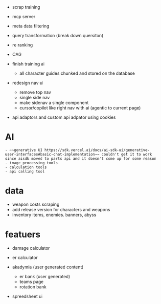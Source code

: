- scrap training
- mcp server
- meta data filtering
- query transformation (break down quersiton)
- re ranking
- CAG


- finish training ai
    - all character guides chunked and stored on the database

- redesign nav ui
    - remove top nav
    - single side nav
    - make sidenav a single component
    - cursor/copilot like right nav with ai (agentic to current page)

- api adaptors and custom api adpator using cookies

# AI
    - ~~generative UI https://sdk.vercel.ai/docs/ai-sdk-ui/generative-user-interfaces#basic-chat-implementation~~ couldn't get it to work since aisdk moved to parts api and it doesn't come up for some reason
    - image processing tools
    - calculation tools
    - api calling tool

# data
- weapon costs scraping
- add release version for characters and weapons
- inventory items, enemies. banners, abyss

# featuers
- damage calculator
- er calculator

- akadymia (user generated content)
    - er bank (user generated)
    - teams page
    - rotation bank
- spreedsheet ui
